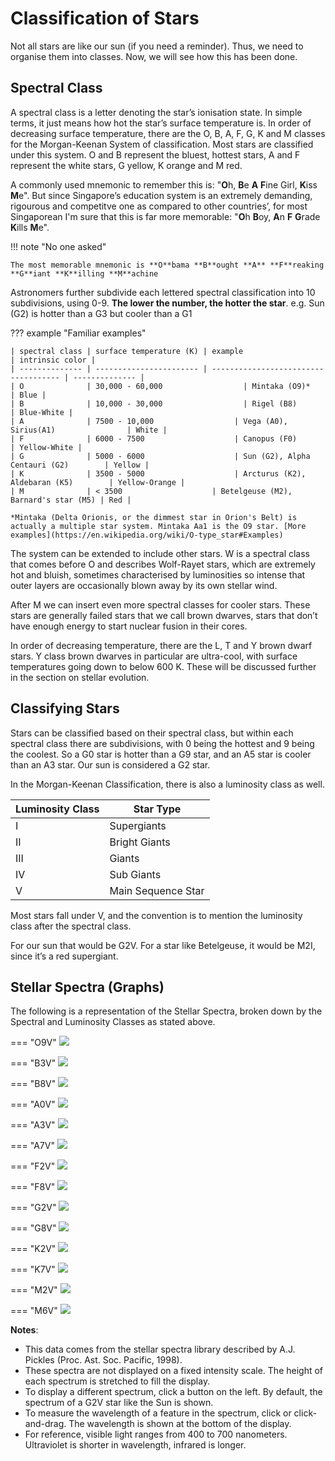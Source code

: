 # Classification of Stars

Not all stars are like our sun (if you need a reminder). Thus, we need to organise them into classes. Now, we will see
how this has been done.

## Spectral Class

A spectral class is a letter denoting the star’s ionisation state. In simple terms, it just
means how hot the star’s surface temperature is. In order of decreasing surface temperature,
there are the O, B, A, F, G, K and M classes for the Morgan-Keenan System of classification.
Most stars are classified under this system. O and B represent the bluest, hottest stars, A
and F represent the white stars, G yellow, K orange and M red.

A commonly used mnemonic to remember this is: "**O**h, **B**e **A** **F**ine Girl, **K**iss **M**e".
But since Singapore’s education system is an extremely demanding, rigourous and competitve one as compared to other countries’,
for most Singaporean I'm sure that this is far more memorable: "**O**h **B**oy, **A**n **F** **G**rade
**K**ills **M**e".

!!! note "No one asked"

    The most memorable mnemonic is **O**bama **B**ought **A** **F**reaking **G**iant **K**illing **M**achine

Astronomers further subdivide each lettered spectral classification into 10 subdivisions, using 0-9.
**The lower the number, the hotter the star**. e.g. Sun (G2) is hotter than a G3 but cooler than a G1

??? example "Familiar examples"

    | spectral class | surface temperature (K) | example                              | intrinsic color |
    | -------------- | ----------------------- | ------------------------------------ | -------------- |
    | O              | 30,000 - 60,000                  | Mintaka (O9)*                        | Blue |
    | B              | 10,000 - 30,000                  | Rigel (B8)                           | Blue-White |
    | A              | 7500 - 10,000                  | Vega (A0), Sirius(A1)                | White |
    | F              | 6000 - 7500                    | Canopus (F0)                         | Yellow-White |
    | G              | 5000 - 6000                    | Sun (G2), Alpha Centauri (G2)        | Yellow |
    | K              | 3500 - 5000                    | Arcturus (K2), Aldebaran (K5)        | Yellow-Orange |
    | M              | < 3500                    | Betelgeuse (M2), Barnard's star (M5) | Red |

    *Mintaka (Delta Orionis, or the dimmest star in Orion's Belt) is actually a multiple star system. Mintaka Aa1 is the O9 star. [More examples](https://en.wikipedia.org/wiki/O-type_star#Examples)




The system can be extended to include other stars. W is a spectral class that comes
before O and describes Wolf-Rayet stars, which are extremely hot and bluish, sometimes
characterised by luminosities so intense that outer layers are occasionally blown away by its
own stellar wind.

After M we can insert even more spectral classes for cooler stars. These stars are
generally failed stars that we call brown dwarves, stars that don’t have enough energy to
start nuclear fusion in their cores.

In order of decreasing temperature, there are the L, T and Y brown dwarf stars. Y class brown dwarves in particular
are ultra-cool, with surface temperatures going down to below 600 K. These will be discussed further in the section on
stellar evolution.

## Classifying Stars

Stars can be classified based on their spectral class, but within each spectral class there are
subdivisions, with 0 being the hottest and 9 being the coolest. So a G0 star is hotter than a G9 star, and an A5
star is cooler than an A3 star. Our sun is considered a G2 star.

In the Morgan-Keenan Classification, there is also a luminosity class as well.

| Luminosity Class | Star Type          |
| ---------------- | ------------------ |
| I                | Supergiants        |
| II               | Bright Giants      |
| III              | Giants             |
| IV               | Sub Giants         |
| V                | Main Sequence Star |

Most stars fall under V, and the convention is to mention the luminosity class after the spectral class.

For our sun that would be G2V. For a star like Betelgeuse, it would be M2I, since it’s a red supergiant.

## Stellar Spectra (Graphs)
The following is a representation of the Stellar Spectra, broken down by the Spectral and Luminosity Classes as stated above.



=== "O9V"
	![](../assets/spectral/O9V.png)

=== "B3V"
    ![](../assets/spectral/B3V.png)

=== "B8V"
    ![](../assets/spectral/B8V.png)

=== "A0V"
    ![](../assets/spectral/A0V.png)

=== "A3V"
    ![](../assets/spectral/A3V.png)
    
=== "A7V"
    ![](../assets/spectral/A7V.png)

=== "F2V"
    ![](../assets/spectral/F2V.png)

=== "F8V"
    ![](../assets/spectral/F8V.png)

=== "G2V"
    ![](../assets/spectral/G2V.png)

=== "G8V"
    ![](../assets/spectral/G8V.png)

=== "K2V"
    ![](../assets/spectral/K2V.png)

=== "K7V"
    ![](../assets/spectral/K7V.png)
    
=== "M2V"
    ![](../assets/spectral/M2V.png)

=== "M6V"
    ![](../assets/spectral/M6V.png)


**Notes**:

- This data comes from the stellar spectra library described by A.J. Pickles (Proc. Ast. Soc. Pacific, 1998).
- These spectra are not displayed on a fixed intensity scale. The height of each spectrum is stretched to fill the display.
- To display a different spectrum, click a button on the left. By default, the spectrum of a G2V star like the Sun is shown.
- To measure the wavelength of a feature in the spectrum, click or click-and-drag. The wavelength is shown at the bottom of the display.
- For reference, visible light ranges from 400 to 700 nanometers. Ultraviolet is shorter in wavelength, infrared is longer.